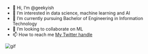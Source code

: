 - 👋 Hi, I’m @geekyish
- 👀 I’m interested in data science, machine learning and AI
- 🌱 I’m currently pursuing Bachelor of Engineering in Information Technology
- 💞️ I’m looking to collaborate on ML
- 📫 How to reach me [My Twitter handle](http://geeky_ish_23) 

![gif](https://www.edgica.com/wp-content/files/ai01.gif)

<!---
geekyish/geekyish is a ✨ special ✨ repository because its `README.md` (this file) appears on your GitHub profile.
You can click the Preview link to take a look at your changes.
--->
